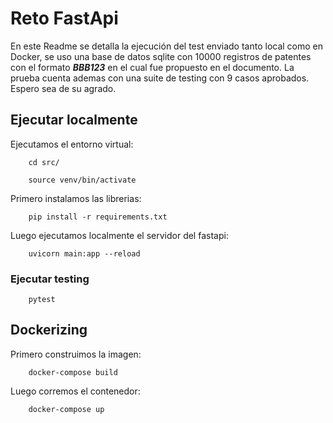 # Reto FastApi
En este Readme se detalla la ejecución del test enviado tanto local como en Docker, se uso una base de datos sqlite con 10000 registros de patentes con el formato ***BBB123*** en el cual fue propuesto en el documento. La prueba cuenta ademas con una suite de testing con 9 casos aprobados. Espero sea de su agrado.

## Ejecutar localmente

Ejecutamos el entorno virtual:
```
    cd src/

    source venv/bin/activate
```

Primero instalamos las librerias:
```
	pip install -r requirements.txt
```
Luego ejecutamos localmente el servidor del fastapi:
```
	uvicorn main:app --reload
```

### Ejecutar testing
```
	pytest
```
## Dockerizing

Primero construimos la imagen:
```
	docker-compose build
```

Luego corremos el contenedor:
```
	docker-compose up
```
